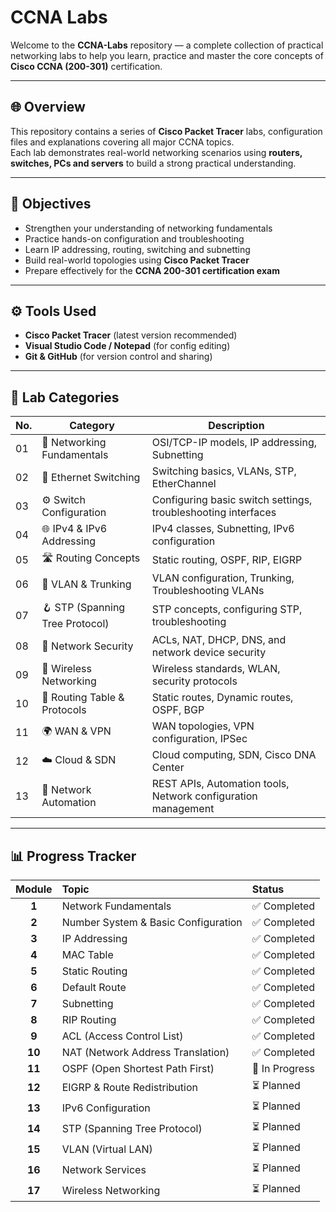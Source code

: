 # CCNA Labs

Welcome to the **CCNA-Labs** repository — a complete collection of practical networking labs to help you learn, practice and master the core concepts of **Cisco CCNA (200-301)** certification.

---

## 🌐 Overview
This repository contains a series of **Cisco Packet Tracer** labs, configuration files and explanations covering all major CCNA topics.  
Each lab demonstrates real-world networking scenarios using **routers, switches, PCs and servers** to build a strong practical understanding.

---

## 🎯 Objectives
- Strengthen your understanding of networking fundamentals  
- Practice hands-on configuration and troubleshooting  
- Learn IP addressing, routing, switching and subnetting  
- Build real-world topologies using **Cisco Packet Tracer**  
- Prepare effectively for the **CCNA 200-301 certification exam**

---

## ⚙️ Tools Used
- **Cisco Packet Tracer** (latest version recommended)  
- **Visual Studio Code / Notepad** (for config editing)  
- **Git & GitHub** (for version control and sharing)

---

## 📁 Lab Categories

| No. | Category | Description |
| --- | --- | --- |
| 01 | 🧱 Networking Fundamentals | OSI/TCP-IP models, IP addressing, Subnetting |
| 02 | 🔌 Ethernet Switching | Switching basics, VLANs, STP, EtherChannel |
| 03 | ⚙️ Switch Configuration | Configuring basic switch settings, troubleshooting interfaces |
| 04 | 🌐 IPv4 & IPv6 Addressing | IPv4 classes, Subnetting, IPv6 configuration |
| 05 | 🛣️ Routing Concepts | Static routing, OSPF, RIP, EIGRP |
| 06 | 🧩 VLAN & Trunking | VLAN configuration, Trunking, Troubleshooting VLANs |
| 07 | 🪝 STP (Spanning Tree Protocol) | STP concepts, configuring STP, troubleshooting |
| 08 | 🔐 Network Security | ACLs, NAT, DHCP, DNS, and network device security |
| 09 | 📡 Wireless Networking | Wireless standards, WLAN, security protocols |
| 10 | 🧭 Routing Table & Protocols | Static routes, Dynamic routes, OSPF, BGP |
| 11 | 🌍 WAN & VPN | WAN topologies, VPN configuration, IPSec |
| 12 | ☁️ Cloud & SDN | Cloud computing, SDN, Cisco DNA Center |
| 13 | 🤖 Network Automation | REST APIs, Automation tools, Network configuration management |

---

## 📊 Progress Tracker

| **Module** | **Topic** | **Status** |
|:--:|:--|:--|
| **1** | Network Fundamentals | ✅ Completed |
| **2** | Number System & Basic Configuration | ✅ Completed |
| **3** | IP Addressing | ✅ Completed |
| **4** | MAC Table | ✅ Completed |
| **5** | Static Routing | ✅ Completed |
| **6** | Default Route | ✅ Completed |
| **7** | Subnetting | ✅ Completed |
| **8** | RIP Routing | ✅ Completed |
| **9** | ACL (Access Control List) | ✅ Completed |
| **10** | NAT (Network Address Translation) | ✅ Completed |
| **11** | OSPF (Open Shortest Path First) | 🔄 In Progress |
| **12** | EIGRP & Route Redistribution | ⏳ Planned |
| **13** | IPv6 Configuration | ⏳ Planned |
| **14** | STP (Spanning Tree Protocol) | ⏳ Planned |
| **15** | VLAN (Virtual LAN) | ⏳ Planned |
| **16** | Network Services | ⏳ Planned |
| **17** | Wireless Networking | ⏳ Planned |
